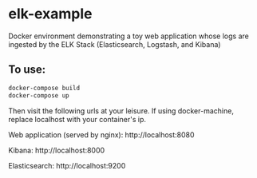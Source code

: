 # elk-example
Docker environment demonstrating a toy web application whose logs are ingested by the ELK Stack (Elasticsearch, Logstash, and Kibana)

## To use:

```bash
docker-compose build
docker-compose up
```

Then visit the following urls at your leisure. If using docker-machine, replace localhost with your container's ip.

Web application (served by nginx): http://localhost:8080

Kibana: http://localhost:8000

Elasticsearch: http://localhost:9200
